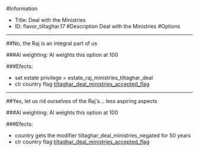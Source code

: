 #Information
 - Title: Deal with the Ministries
 - ID: flavor_tiltaghar.17
#Description
Deal with the Ministries
#Options

___
##No, the Raj is an integral part of us

###AI weighting:
AI weights this option at 100


###Efects:<ul><li>set estate privilege = estate_raj_ministries_tiltaghar_deal</li><li>clr country flag [tiltaghar_deal_ministries_accepted_flag](../flags/tiltaghar_deal_ministries_accepted_flag.md)</li></ul>

___
##Yes, let us rid ourselves of the Raj's... less aspiring aspects

###AI weighting:
AI weights this option at 100


###Efects:<ul><li>country gets the modifier tiltaghar_deal_ministries_negated for 50 years</li><li>clr country flag [tiltaghar_deal_ministries_accepted_flag](../flags/tiltaghar_deal_ministries_accepted_flag.md)</li></ul>
